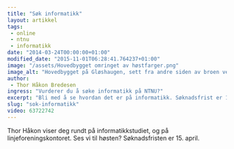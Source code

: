 ```yaml
---
title: "Søk informatikk"
layout: artikkel
tags: 
 - online
 - ntnu
 - informatikk
date: "2014-03-24T00:00:00+01:00"
modified_date: "2015-11-01T06:28:41.764237+01:00"
image: "/assets/Hovedbygget omringet av høstfarger.png"
image_alt: "Hovedbygget på Gløshaugen, sett fra andre siden av broen ved Idrettssenteret."
author:
 - Thor Håkon Bredesen
ingress: "Vurderer du å søke informatikk på NTNU?"
excerpt: "Bli med å se hvordan det er på informatikk. Søknadsfrist er 15. april."
slug: "sok-informatikk"
video: 63722742
---
```

Thor Håkon viser deg rundt på informatikkstudiet, og på linjeforeningskontoret. Ses vi til høsten? Søknadsfristen er 15. april.